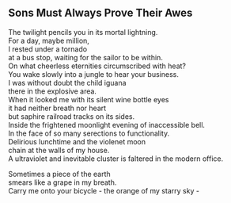 Sons Must Always Prove Their Awes
---------------------------------
The twilight pencils you in its mortal lightning.  
For a day, maybe million,  
I rested under a tornado  
at a bus stop, waiting for the sailor to be within.  
On what cheerless eternities circumscribed with heat?  
You wake slowly into a jungle to hear your business.  
I was without doubt the child iguana  
there in the explosive area.  
When it looked me with its silent wine bottle eyes  
it had neither breath nor heart  
but saphire railroad tracks on its sides.  
Inside the frightened moonlight evening of inaccessible bell.  
In the face of so many serections to functionality.  
Delirious lunchtime and the violenet moon  
chain at the walls of my house.  
A ultraviolet and inevitable cluster is faltered in the modern office.  
  
Sometimes a piece of the earth  
smears like a grape in my breath.  
Carry me onto your bicycle - the orange of my starry sky -  
